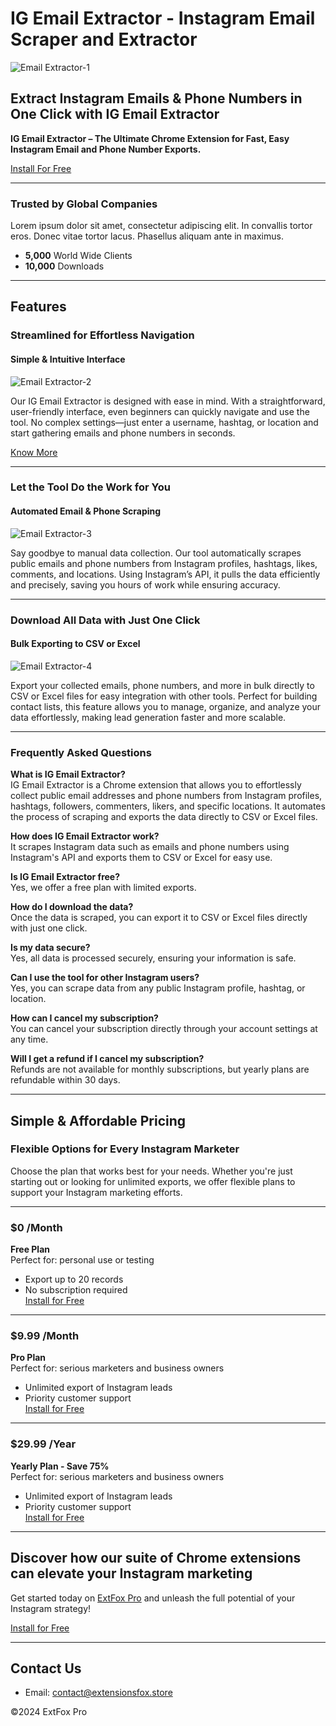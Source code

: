 # IG Email Extractor - Instagram Email Scraper and Extractor
![Email Extractor-1](https://github.com/user-attachments/assets/f5fb2729-dd15-4969-be63-c04c07de29dd)


## Extract Instagram Emails & Phone Numbers in One Click with IG Email Extractor

**IG Email Extractor – The Ultimate Chrome Extension for Fast, Easy Instagram Email and Phone Number Exports.**

[Install For Free](https://chromewebstore.google.com/detail/ig-email-extractor-ig-ema/odloekobehnejmlkpegclbkclbihfaig)

---

### Trusted by Global Companies

Lorem ipsum dolor sit amet, consectetur adipiscing elit. In convallis tortor eros. Donec vitae tortor lacus. Phasellus aliquam ante in maximus.

- **5,000** World Wide Clients
- **10,000** Downloads

---

## Features

### Streamlined for Effortless Navigation
#### Simple & Intuitive Interface
![Email Extractor-2](https://github.com/user-attachments/assets/88b1f6c6-1764-45ac-a457-8dae4689e39f)


Our IG Email Extractor is designed with ease in mind. With a straightforward, user-friendly interface, even beginners can quickly navigate and use the tool. No complex settings—just enter a username, hashtag, or location and start gathering emails and phone numbers in seconds.

[Know More](https://chromewebstore.google.com/detail/ig-email-extractor-ig-ema/odloekobehnejmlkpegclbkclbihfaig)

---

### Let the Tool Do the Work for You
#### Automated Email & Phone Scraping
![Email Extractor-3](https://github.com/user-attachments/assets/e0eb752c-8bcc-4c7d-abd9-7302b6247957)


Say goodbye to manual data collection. Our tool automatically scrapes public emails and phone numbers from Instagram profiles, hashtags, likes, comments, and locations. Using Instagram’s API, it pulls the data efficiently and precisely, saving you hours of work while ensuring accuracy.


---

### Download All Data with Just One Click
#### Bulk Exporting to CSV or Excel
![Email Extractor-4](https://github.com/user-attachments/assets/42e521b4-0b7f-434a-a29b-73460239e173)


Export your collected emails, phone numbers, and more in bulk directly to CSV or Excel files for easy integration with other tools. Perfect for building contact lists, this feature allows you to manage, organize, and analyze your data effortlessly, making lead generation faster and more scalable.

---

### Frequently Asked Questions

**What is IG Email Extractor?**  
IG Email Extractor is a Chrome extension that allows you to effortlessly collect public email addresses and phone numbers from Instagram profiles, hashtags, followers, commenters, likers, and specific locations. It automates the process of scraping and exports the data directly to CSV or Excel files.

**How does IG Email Extractor work?**  
It scrapes Instagram data such as emails and phone numbers using Instagram's API and exports them to CSV or Excel for easy use.

**Is IG Email Extractor free?**  
Yes, we offer a free plan with limited exports.

**How do I download the data?**  
Once the data is scraped, you can export it to CSV or Excel files directly with just one click.

**Is my data secure?**  
Yes, all data is processed securely, ensuring your information is safe.

**Can I use the tool for other Instagram users?**  
Yes, you can scrape data from any public Instagram profile, hashtag, or location.

**How can I cancel my subscription?**  
You can cancel your subscription directly through your account settings at any time.

**Will I get a refund if I cancel my subscription?**  
Refunds are not available for monthly subscriptions, but yearly plans are refundable within 30 days.

---

## Simple & Affordable Pricing

### Flexible Options for Every Instagram Marketer

Choose the plan that works best for your needs. Whether you're just starting out or looking for unlimited exports, we offer flexible plans to support your Instagram marketing efforts.

---

### $0 /Month  
**Free Plan**  
Perfect for: personal use or testing  
- Export up to 20 records  
- No subscription required  
[Install for Free](https://chromewebstore.google.com/detail/ig-email-extractor-ig-ema/odloekobehnejmlkpegclbkclbihfaig)

---

### $9.99 /Month  
**Pro Plan**  
Perfect for: serious marketers and business owners  
- Unlimited export of Instagram leads  
- Priority customer support  
[Install for Free](https://chromewebstore.google.com/detail/ig-email-extractor-ig-ema/odloekobehnejmlkpegclbkclbihfaig)

---

### $29.99 /Year  
**Yearly Plan - Save 75%**  
Perfect for: serious marketers and business owners  
- Unlimited export of Instagram leads  
- Priority customer support  
[Install for Free](https://chromewebstore.google.com/detail/ig-email-extractor-ig-ema/odloekobehnejmlkpegclbkclbihfaig)

---

## Discover how our suite of Chrome extensions can elevate your Instagram marketing

Get started today on [ExtFox Pro](https://extfox.pro/ig-email-extractor) and unleash the full potential of your Instagram strategy!

[Install for Free](https://chromewebstore.google.com/detail/ig-email-extractor-ig-ema/odloekobehnejmlkpegclbkclbihfaig)

---


## Contact Us

- Email: [contact@extensionsfox.store](mailto:contact@extensionsfox.store)


©2024 ExtFox Pro
